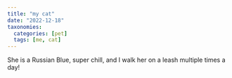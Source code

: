 ```yaml
---
title: "my cat"
date: "2022-12-18"
taxonomies:
  categories: [pet]
  tags: [me, cat]
---
```


She is a Russian Blue, super chill, and I walk her on a leash multiple times a day!
